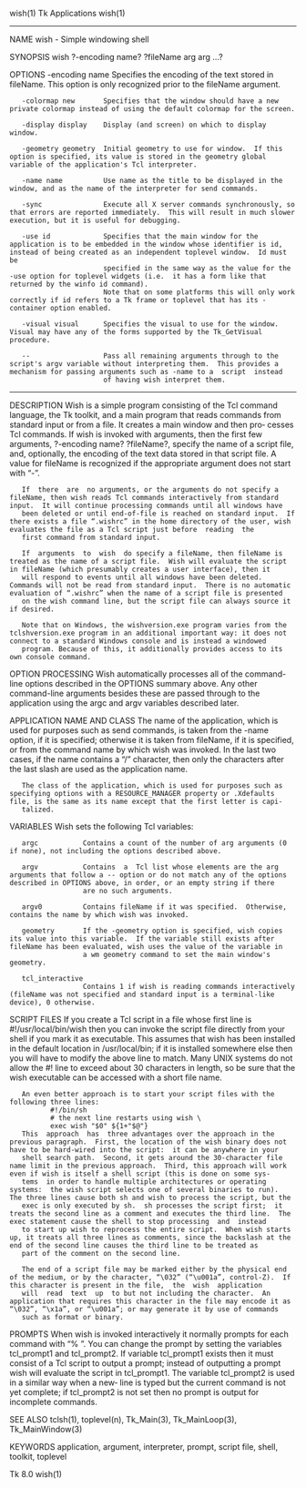 wish(1)                                                                                        Tk Applications                                                                                        wish(1)

_____________________________________________________________________________________________________________________________________________________________________________________________________________

NAME
       wish - Simple windowing shell

SYNOPSIS
       wish ?-encoding name? ?fileName arg arg ...?

OPTIONS
       -encoding name      Specifies the encoding of the text stored in fileName.  This option is only recognized prior to the fileName argument.

       -colormap new       Specifies that the window should have a new private colormap instead of using the default colormap for the screen.

       -display display    Display (and screen) on which to display window.

       -geometry geometry  Initial geometry to use for window.  If this option is specified, its value is stored in the geometry global variable of the application's Tcl interpreter.

       -name name          Use name as the title to be displayed in the window, and as the name of the interpreter for send commands.

       -sync               Execute all X server commands synchronously, so that errors are reported immediately.  This will result in much slower execution, but it is useful for debugging.

       -use id             Specifies that the main window for the application is to be embedded in the window whose identifier is id, instead of being created as an independent toplevel window.  Id must be
                           specified in the same way as the value for the -use option for toplevel widgets (i.e.  it has a form like that returned by the winfo id command).
                           Note that on some platforms this will only work correctly if id refers to a Tk frame or toplevel that has its -container option enabled.

       -visual visual      Specifies the visual to use for the window.  Visual may have any of the forms supported by the Tk_GetVisual procedure.

       --                  Pass all remaining arguments through to the script's argv variable without interpreting them.  This provides a mechanism for passing arguments such as -name to a  script  instead
                           of having wish interpret them.
_____________________________________________________________________________________________________________________________________________________________________________________________________________

DESCRIPTION
       Wish  is  a  simple program consisting of the Tcl command language, the Tk toolkit, and a main program that reads commands from standard input or from a file.  It creates a main window and then pro‐
       cesses Tcl commands.  If wish is invoked with arguments, then the first few arguments, ?-encoding name? ?fileName?, specify the name of a script file, and, optionally, the encoding of the text  data
       stored in that script file.  A value for fileName is recognized if the appropriate argument does not start with “-”.

       If  there  are  no arguments, or the arguments do not specify a fileName, then wish reads Tcl commands interactively from standard input.  It will continue processing commands until all windows have
       been deleted or until end-of-file is reached on standard input.  If there exists a file “.wishrc” in the home directory of the user, wish evaluates the file as a Tcl script just before  reading  the
       first command from standard input.

       If  arguments  to  wish  do specify a fileName, then fileName is treated as the name of a script file.  Wish will evaluate the script in fileName (which presumably creates a user interface), then it
       will respond to events until all windows have been deleted.  Commands will not be read from standard input.  There is no automatic evaluation of “.wishrc” when the name of a script file is presented
       on the wish command line, but the script file can always source it if desired.

       Note that on Windows, the wishversion.exe program varies from the tclshversion.exe program in an additional important way: it does not connect to a standard Windows console and is instead a windowed
       program. Because of this, it additionally provides access to its own console command.

OPTION PROCESSING
       Wish automatically processes all of the command-line options described in the OPTIONS summary above.  Any other command-line arguments besides these are passed through to the application  using  the
       argc and argv variables described later.

APPLICATION NAME AND CLASS
       The  name  of the application, which is used for purposes such as send commands, is taken from the -name option, if it is specified;  otherwise it is taken from fileName, if it is specified, or from
       the command name by which wish was invoked.  In the last two cases, if the name contains a “/” character, then only the characters after the last slash are used as the application name.

       The class of the application, which is used for purposes such as specifying options with a RESOURCE_MANAGER property or .Xdefaults file, is the same as its name except that the first letter is capi‐
       talized.

VARIABLES
       Wish sets the following Tcl variables:

       argc           Contains a count of the number of arg arguments (0 if none), not including the options described above.

       argv           Contains  a  Tcl list whose elements are the arg arguments that follow a -- option or do not match any of the options described in OPTIONS above, in order, or an empty string if there
                      are no such arguments.

       argv0          Contains fileName if it was specified.  Otherwise, contains the name by which wish was invoked.

       geometry       If the -geometry option is specified, wish copies its value into this variable.  If the variable still exists after fileName has been evaluated, wish uses the value of the variable in
                      a wm geometry command to set the main window's geometry.

       tcl_interactive
                      Contains 1 if wish is reading commands interactively (fileName was not specified and standard input is a terminal-like device), 0 otherwise.

SCRIPT FILES
       If you create a Tcl script in a file whose first line is
              #!/usr/local/bin/wish
       then  you  can invoke the script file directly from your shell if you mark it as executable.  This assumes that wish has been installed in the default location in /usr/local/bin;  if it is installed
       somewhere else then you will have to modify the above line to match.  Many UNIX systems do not allow the #! line to exceed about 30 characters in length, so be sure that the wish executable  can  be
       accessed with a short file name.

       An even better approach is to start your script files with the following three lines:
              #!/bin/sh
              # the next line restarts using wish \
              exec wish "$0" ${1+"$@"}
       This  approach  has  three advantages over the approach in the previous paragraph.  First, the location of the wish binary does not have to be hard-wired into the script:  it can be anywhere in your
       shell search path.  Second, it gets around the 30-character file name limit in the previous approach.  Third, this approach will work even if wish is itself a shell script (this is done on some sys‐
       tems  in order to handle multiple architectures or operating systems:  the wish script selects one of several binaries to run).  The three lines cause both sh and wish to process the script, but the
       exec is only executed by sh.  sh processes the script first;  it treats the second line as a comment and executes the third line.  The exec statement cause the shell to stop processing  and  instead
       to start up wish to reprocess the entire script.  When wish starts up, it treats all three lines as comments, since the backslash at the end of the second line causes the third line to be treated as
       part of the comment on the second line.

       The end of a script file may be marked either by the physical end of the medium, or by the character, “\032” (“\u001a”, control-Z).  If this character is present in the file,  the  wish  application
       will  read  text  up  to but not including the character.  An application that requires this character in the file may encode it as “\032”, “\x1a”, or “\u001a”; or may generate it by use of commands
       such as format or binary.

PROMPTS
       When wish is invoked interactively it normally prompts for each command with “% ”.  You can change the prompt by setting the variables tcl_prompt1 and tcl_prompt2.  If  variable  tcl_prompt1  exists
       then  it must consist of a Tcl script to output a prompt;  instead of outputting a prompt wish will evaluate the script in tcl_prompt1.  The variable tcl_prompt2 is used in a similar way when a new‐
       line is typed but the current command is not yet complete; if tcl_prompt2 is not set then no prompt is output for incomplete commands.

SEE ALSO
       tclsh(1), toplevel(n), Tk_Main(3), Tk_MainLoop(3), Tk_MainWindow(3)

KEYWORDS
       application, argument, interpreter, prompt, script file, shell, toolkit, toplevel

Tk                                                                                                   8.0                                                                                              wish(1)
